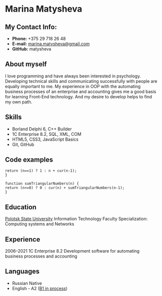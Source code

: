 # Marina Matysheva

## My Contact Info:

- **Phone:** +375 29 718 26 48
- **E-mail:** marina.matysheva@gmail.com
- **GitHub:** matysheva

## About myself

I love programming and have always been interested in psychology. Developing technical skills and communicating successfully with people are equally important to me. My experience in OOP with the automating business processes of an enterprise and accounting gives me a good basis for learning Front-End technology. And my desire to develop helps to find my own path.

## Skills

- Borland Delphi 6, C++ Builder
- 1С Enterprise 8.2, SQL, XML, COM
- HTML5, CSS3, JavaScript Basics
- Git, GitHub

## Code examples

```function cur(n){
return (n==1) ? 1 : n + cur(n-1);
}

function sumTriangularNumbers(n) {
return (n<=0) ? 0 : cur(n) + sumTriangularNumbers(n-1);
}
```

## Education

[Polotsk State University](https://www.psu.by/en/)
Information Technology Faculty
Specialization: Computing systems and Networks

## Experience

2006–2021 1C Enterprise 8.2
Development software for automating business processes and accounting

## Languages

- Russian Native
- English - A2 ([B1 in process](https://skyeng.ru/))

```

```
